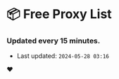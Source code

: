 # :package: Free Proxy List
### Updated every 15 minutes.

- Last updated: `2024-05-28 03:16`

:heart:
